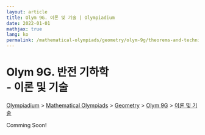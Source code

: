 ```yaml
---
layout: article
title: Olym 9G. 이론 및 기술 | Olympiadium
date: 2022-01-01
mathjax: true
lang: ko
permalink: /mathematical-olympiads/geometry/olym-9g/theorems-and-techniques/
---
```

# Olym 9G. 반전 기하학 <br> <ssup> - 이론 및 기술</ssup>

<a href="{{ site.homeurl }}">Olympiadium</a> > <a href="{{ site.homeurl }}mathematical-olympiads/">Mathematical Olympiads</a> > <a href="{{ site.homeurl }}mathematical-olympiads/geometry/">Geometry</a> > <a href="{{ site.homeurl }}mathematical-olympiads/geometry/olym-9g/">Olym 9G</a> > <a href="{{ site.homeurl }}mathematical-olympiads/geometry/olym-9g/theorems-and-techniques/">이론 및 기술</a>

Comming Soon!
